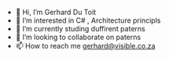 - 👋 Hi, I’m Gerhard Du Toit
- 👀 I’m interested in C# , Architecture principls 
- 🌱 I’m currently studing duffirent paterns
- 💞️ I’m looking to collaborate on paterns
- 📫 How to reach me gerhard@visible.co.za

<!---
pgdt/pgdt is a ✨ special ✨ repository because its `README.md` (this file) appears on your GitHub profile.
You can click the Preview link to take a look at your changes.
--->
